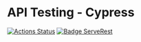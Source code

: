 # API Testing - Cypress

[![Actions Status](https://github.com/murillowelsi/cypress-api-testing/workflows/Cypress%20CI/badge.svg)](https://github.com/{user}/{repo}/actions)
[![Badge ServeRest](https://img.shields.io/badge/API-ServeRest-green)](https://github.com/ServeRest/ServeRest/)
